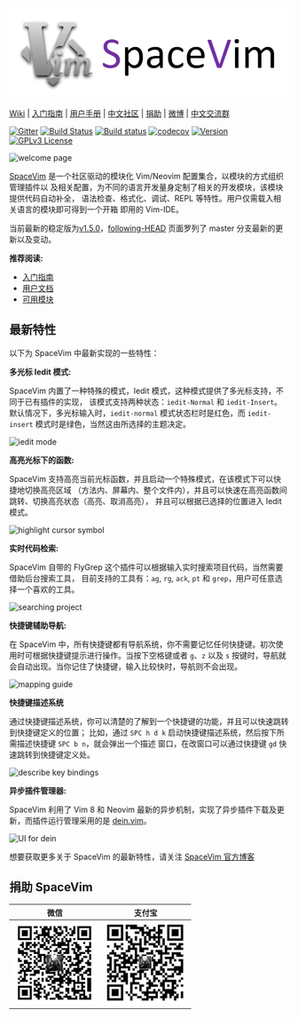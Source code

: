 [![SpaceVim](docs/logo.png)](https://spacevim.org/cn/)

[Wiki](https://gitee.com/spacevim/SpaceVim/wikis) \|
[入门指南](https://spacevim.org/cn/quick-start-guide/) \|
[用户手册](https://spacevim.org/cn/documentation/) \|
[中文社区](https://spacevim.org/cn/community/) \|
[捐助](https://spacevim.org/cn/sponsors/) \|
[微博](https://weibo.com/SpaceVim) \|
[中文交流群](https://gitter.im/SpaceVim/SpaceVim)

[![Gitter](https://badges.gitter.im/SpaceVim/SpaceVim.svg)](https://gitter.im/SpaceVim/cn)
[![Build Status](https://travis-ci.org/SpaceVim/SpaceVim.svg?branch=master)](https://travis-ci.org/SpaceVim/SpaceVim)
[![Build status](https://ci.appveyor.com/api/projects/status/eh3t5oph70abp665/branch/master?svg=true)](https://ci.appveyor.com/project/wsdjeg/spacevim/branch/master)
[![codecov](https://codecov.io/gh/SpaceVim/SpaceVim/branch/dev/graph/badge.svg)](https://codecov.io/gh/SpaceVim/SpaceVim/branch/master)
[![Version](https://img.shields.io/badge/version-1.6.0--dev-8700FF.svg)](https://github.com/SpaceVim/SpaceVim/releases)
[![GPLv3 License](https://img.shields.io/badge/license-GPLv3-blue.svg)](https://github.com/SpaceVim/SpaceVim/blob/master/LICENSE)

![welcome page](https://user-images.githubusercontent.com/13142418/89103568-5ad59480-d445-11ea-9745-bd53e668b956.png)

[SpaceVim](https://spacevim.org/cn/) 是一个社区驱动的模块化 Vim/Neovim 配置集合，以模块的方式组织管理插件以
及相关配置，为不同的语言开发量身定制了相关的开发模块，该模块提供代码自动补全，
语法检查、格式化、调试、REPL 等特性。用户仅需载入相关语言的模块即可得到一个开箱
即用的 Vim-IDE。

当前最新的稳定版为[v1.5.0](https://spacevim.org/SpaceVim-release-v1.5.0/)，[following-HEAD](https://github.com/SpaceVim/SpaceVim/wiki/Following-HEAD) 页面罗列了
master 分支最新的更新以及变动。

**推荐阅读:**

- [入门指南](https://spacevim.org/cn/quick-start-guide)
- [用户文档](https://spacevim.org/cn/documentation)
- [可用模块](https://spacevim.org/cn/layers)

## 最新特性

以下为 SpaceVim 中最新实现的一些特性：

**多光标 Iedit 模式:**

SpaceVim 内置了一种特殊的模式，Iedit 模式，这种模式提供了多光标支持，不同于已有插件的实现，
该模式支持两种状态：`iedit-Normal` 和 `iedit-Insert`。默认情况下，多光标输入时，`iedit-normal`
模式状态栏时是红色，而 `iedit-insert` 模式时是绿色，当然这由所选择的主题决定。

![iedit mode](https://user-images.githubusercontent.com/13142418/44941560-be2a9800-add2-11e8-8fa5-e6118ff9ddcb.gif)

**高亮光标下的函数:**

SpaceVim 支持高亮当前光标函数，并且启动一个特殊模式，在该模式下可以快捷地切换高亮区域
（方法内、屏幕内、整个文件内），并且可以快速在高亮函数间跳转、切换高亮状态（高亮、取消高亮），
并且可以根据已选择的位置进入 Iedit 模式。

![highlight cursor symbol](https://user-images.githubusercontent.com/13142418/36210381-e6dffde6-1163-11e8-9b35-0bf262e6f22b.gif)

**实时代码检索:**

SpaceVim 自带的 FlyGrep 这个插件可以根据输入实时搜索项目代码，当然需要借助后台搜索工具，
目前支持的工具有：`ag`, `rg`, `ack`, `pt` 和 `grep`，用户可任意选择一个喜欢的工具。

![searching project](https://user-images.githubusercontent.com/13142418/35278709-7856ed62-0010-11e8-8b1e-e6cc6374b0dc.gif)

**快捷键辅助导航:**

在 SpaceVim 中，所有快捷键都有导航系统，你不需要记忆任何快捷键。初次使用时可根据快捷键提示进行操作。当按下空格键或者
`g`、`z` 以及 `s` 按键时，导航就会自动出现。当你记住了快捷键，输入比较快时，导航则不会出现。

![mapping guide](https://user-images.githubusercontent.com/13142418/35568184-9a318082-058d-11e8-9d88-e0eafd1d498d.gif)

**快捷键描述系统**

通过快捷键描述系统，你可以清楚的了解到一个快捷键的功能，并且可以快速跳转到快捷键定义的位置；
比如，通过 `SPC h d k` 启动快捷键描述系统，然后按下所需描述快捷键 `SPC b n`，就会弹出一个描述
窗口，在改窗口可以通过快捷键 `gd` 快速跳转到快捷键定义处。

![describe key bindings](https://user-images.githubusercontent.com/13142418/35568829-e3c8e74c-058f-11e8-8fa8-c0e046d8add3.gif)

**异步插件管理器:**

SpaceVim 利用了 Vim 8 和 Neovim 最新的异步机制，实现了异步插件下载及更新，而插件运行管理采用的是 [dein.vim](https://github.com/Shougo/dein.vim/)。

![UI for dein](https://user-images.githubusercontent.com/13142418/34907332-903ae968-f842-11e7-8ac9-07fcc9940a53.gif)

想要获取更多关于 SpaceVim 的最新特性，请关注 [SpaceVim 官方博客](https://spacevim.org/blog/)

## 捐助 SpaceVim

| 微信                                                     | 支付宝                                                     |
| -------------------------------------------------------- | ---------------------------------------------------------- |
| <img src="docs/img/weixin.png" height="150" width="150"> | <img src="docs/img/zhifubao.png" height="150" width="150"> |
